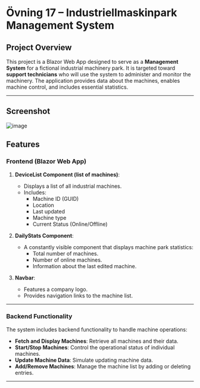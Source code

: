 # Övning 17 – Industriellmaskinpark Management System

## **Project Overview**
This project is a Blazor Web App designed to serve as a **Management System** for a fictional industrial machinery park. It is targeted toward **support technicians** who will use the system to administer and monitor the machinery. The application provides data about the machines, enables machine control, and includes essential statistics.

---

## **Screenshot**
![image](https://github.com/user-attachments/assets/90d77953-0eb0-4f9a-ac27-cee62de25c4f)

## **Features**

### **Frontend (Blazor Web App)**
1. **DeviceList Component (list of machines)**:
   - Displays a list of all industrial machines.
   - Includes:
     - Machine ID (GUID)
     - Location
     - Last updated
     - Machine type
     - Current Status (Online/Offline)

2. **DailyStats Component**:
   - A constantly visible component that displays machine park statistics:
     - Total number of machines.
     - Number of online machines.
     - Information about the last edited machine.

3. **Navbar**:
   - Features a company logo.
   - Provides navigation links to the machine list.

---

### **Backend Functionality**
The system includes backend functionality to handle machine operations:
- **Fetch and Display Machines**: Retrieve all machines and their data.
- **Start/Stop Machines**: Control the operational status of individual machines.
- **Update Machine Data**: Simulate updating machine data.
- **Add/Remove Machines**: Manage the machine list by adding or deleting entries.

---

